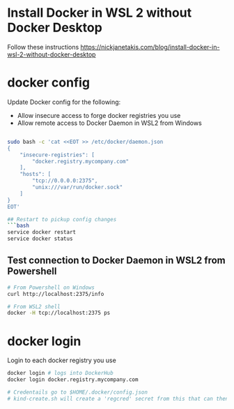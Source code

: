 # Install Docker in WSL 2 without Docker Desktop

Follow these instructions
https://nickjanetakis.com/blog/install-docker-in-wsl-2-without-docker-desktop

# docker config

Update Docker config for the following:

- Allow insecure access to forge docker registries you use
- Allow remote access to Docker Daemon in WSL2 from Windows

````bash

sudo bash -c 'cat <<EOT >> /etc/docker/daemon.json
{
    "insecure-registries": [
        "docker.registry.mycompany.com"
    ],
    "hosts": [
        "tcp://0.0.0.0:2375",
        "unix:///var/run/docker.sock"
    ]
}
EOT'

## Restart to pickup config changes
```bash
service docker restart
service docker status
````

## Test connection to Docker Daemon in WSL2 from Powershell

```bash
# From Powershell on Windows
curl http://localhost:2375/info

# From WSL2 shell
docker -H tcp://localhost:2375 ps
```

# docker login

Login to each docker registry you use

```bash
docker login # logs into DockerHub
docker login docker.registry.mycompany.com

# Credentails go to $HOME/.docker/config.json
# kind-create.sh will create a 'regcred' secret from this that can then be used for K8s manifest imagePullSecrets
```
